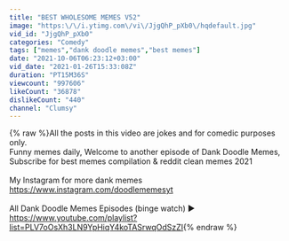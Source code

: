 ```yaml
---
title: "BEST WHOLESOME MEMES V52"
image: "https:\/\/i.ytimg.com\/vi\/JjgQhP_pXb0\/hqdefault.jpg"
vid_id: "JjgQhP_pXb0"
categories: "Comedy"
tags: ["memes","dank doodle memes","best memes"]
date: "2021-10-06T06:23:12+03:00"
vid_date: "2021-01-26T15:33:08Z"
duration: "PT15M36S"
viewcount: "997606"
likeCount: "36878"
dislikeCount: "440"
channel: "Clumsy"
---
```

{% raw %}All the posts in this video are jokes and for comedic purposes only.<br />Funny memes daily, Welcome to another episode of Dank Doodle Memes, Subscribe for best memes compilation &amp; reddit clean memes 2021<br /><br />My Instagram for more dank memes <a rel="nofollow" target="blank" href="https://www.instagram.com/doodlememesyt">https://www.instagram.com/doodlememesyt</a><br /><br />All Dank Doodle Memes Episodes (binge watch) ► <a rel="nofollow" target="blank" href="https://www.youtube.com/playlist?list=PLV7oOsXh3LN9YpHiqY4koTASrwqOdSzZI">https://www.youtube.com/playlist?list=PLV7oOsXh3LN9YpHiqY4koTASrwqOdSzZI</a>{% endraw %}
